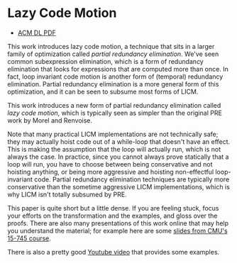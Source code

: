# Lazy Code Motion

- [ACM DL PDF](https://dl.acm.org/doi/pdf/10.1145/143103.143136)

This work introduces lazy code motion, 
 a technique that sits in a larger family of optimization called _partial redundancy elimination_.
We've seen common subexpression elimination,
 which is a form of redundancy elimination that looks for expressions that are computed more than once.
In fact,
 loop invariant code motion is another form of (temporal) redundancy elimination.
Partial redundancy elimination is a more general form of this optimization, 
 and it can be seen to subsume most forms of LICM.

This work introduces a new form of partial redundancy elimination called _lazy code motion_,
 which is typically seen as simpler than the original PRE work by Morel and Renvoise.

Note that many practical LICM implementations are not technically 
 safe; they may actually hoist code out of a while-loop that doesn't have an effect.
This is making the assumption that the loop will actually run, 
 which is not always the case.
In practice, since you cannot always prove statically that a loop will run,
 you have to choose between being conservative and not hoisting anything,
 or being more aggressive and hoisting non-effectful loop-invariant code.
Partial redundancy elimination 
 techniques are typically more conservative than the sometime aggressive LICM
 implementations, which is why LICM isn't totally subsumed by PRE.

This paper is quite short but a little dense.
If you are feeling stuck, 
 focus your efforts on the transformation and the examples, and gloss over the proofs.
There are also many presentations of this work online that may help you understand the material;
 for example here are some [slides from CMU's 15-745 course](http://www.cs.cmu.edu/afs/cs/academic/class/15745-s19/www/lectures/L10-Lazy-Code-Motion.pdf).

There is also a pretty good [Youtube video](https://www.youtube.com/watch?v=zPLbAOdIqRw) 
 that provides some examples. 
